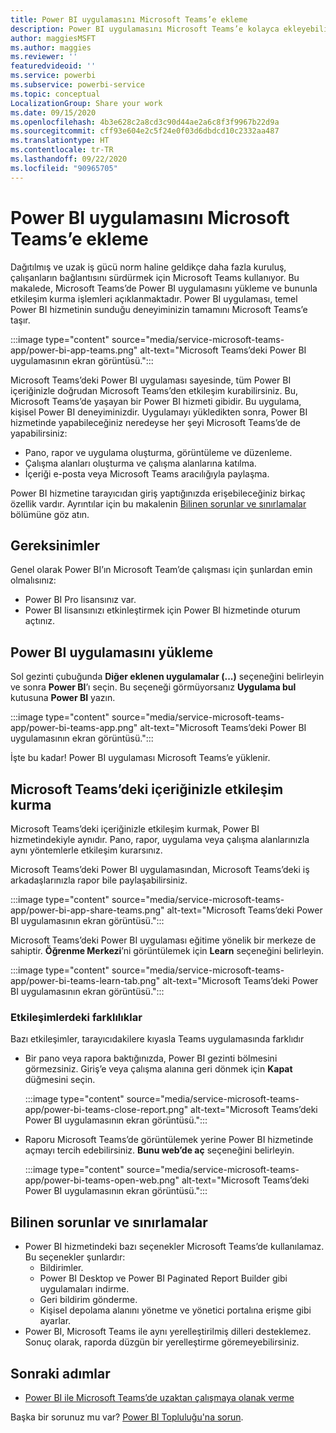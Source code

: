 ```yaml
---
title: Power BI uygulamasını Microsoft Teams’e ekleme
description: Power BI uygulamasını Microsoft Teams’e kolayca ekleyebilirsiniz. Power BI uygulaması, temel Power BI hizmetinin sunduğu deneyimin tamamını Microsoft Teams’e taşır.
author: maggiesMSFT
ms.author: maggies
ms.reviewer: ''
featuredvideoid: ''
ms.service: powerbi
ms.subservice: powerbi-service
ms.topic: conceptual
LocalizationGroup: Share your work
ms.date: 09/15/2020
ms.openlocfilehash: 4b3e628c2a8cd3c90d44ae2a6c8f3f9967b22d9a
ms.sourcegitcommit: cff93e604e2c5f24e0f03d6dbdcd10c2332aa487
ms.translationtype: HT
ms.contentlocale: tr-TR
ms.lasthandoff: 09/22/2020
ms.locfileid: "90965705"
---
```

# <a name="add-the-power-bi-app-to-microsoft-teams"></a>Power BI uygulamasını Microsoft Teams’e ekleme

Dağıtılmış ve uzak iş gücü norm haline geldikçe daha fazla kuruluş, çalışanların bağlantısını sürdürmek için Microsoft Teams kullanıyor. Bu makalede, Microsoft Teams’de Power BI uygulamasını yükleme ve bununla etkileşim kurma işlemleri açıklanmaktadır. Power BI uygulaması, temel Power BI hizmetinin sunduğu deneyiminizin tamamını Microsoft Teams’e taşır.

:::image type="content" source="media/service-microsoft-teams-app/power-bi-app-teams.png" alt-text="Microsoft Teams’deki Power BI uygulamasının ekran görüntüsü.":::

Microsoft Teams’deki Power BI uygulaması sayesinde, tüm Power BI içeriğinizle doğrudan Microsoft Teams’den etkileşim kurabilirsiniz. Bu, Microsoft Teams’de yaşayan bir Power BI hizmeti gibidir. Bu uygulama, kişisel Power BI deneyiminizdir. Uygulamayı yükledikten sonra, Power BI hizmetinde yapabileceğiniz neredeyse her şeyi Microsoft Teams’de de yapabilirsiniz:

- Pano, rapor ve uygulama oluşturma, görüntüleme ve düzenleme.
- Çalışma alanları oluşturma ve çalışma alanlarına katılma.
- İçeriği e-posta veya Microsoft Teams aracılığıyla paylaşma.

Power BI hizmetine tarayıcıdan giriş yaptığınızda erişebileceğiniz birkaç özellik vardır. Ayrıntılar için bu makalenin [Bilinen sorunlar ve sınırlamalar](#known-issues-and-limitations) bölümüne göz atın.

## <a name="requirements"></a>Gereksinimler

Genel olarak Power BI’ın Microsoft Team’de çalışması için şunlardan emin olmalısınız:

- Power BI Pro lisansınız var.
- Power BI lisansınızı etkinleştirmek için Power BI hizmetinde oturum açtınız.

## <a name="install-the-power-bi-app"></a>Power BI uygulamasını yükleme

Sol gezinti çubuğunda **Diğer eklenen uygulamalar (...)** seçeneğini belirleyin ve sonra **Power BI**’ı seçin. Bu seçeneği görmüyorsanız **Uygulama bul** kutusuna **Power BI** yazın.

:::image type="content" source="media/service-microsoft-teams-app/power-bi-teams-app.png" alt-text="Microsoft Teams’deki Power BI uygulamasının ekran görüntüsü.":::

İşte bu kadar! Power BI uygulaması Microsoft Teams’e yüklenir.

## <a name="interact-with-your-content-in-microsoft-teams"></a>Microsoft Teams’deki içeriğinizle etkileşim kurma

Microsoft Teams’deki içeriğinizle etkileşim kurmak, Power BI hizmetindekiyle aynıdır. Pano, rapor, uygulama veya çalışma alanlarınızla aynı yöntemlerle etkileşim kurarsınız. 

Microsoft Teams’deki Power BI uygulamasından, Microsoft Teams’deki iş arkadaşlarınızla rapor bile paylaşabilirsiniz.

:::image type="content" source="media/service-microsoft-teams-app/power-bi-app-share-teams.png" alt-text="Microsoft Teams’deki Power BI uygulamasının ekran görüntüsü.":::

Microsoft Teams’deki Power BI uygulaması eğitime yönelik bir merkeze de sahiptir. **Öğrenme Merkezi**’ni görüntülemek için **Learn** seçeneğini belirleyin.

:::image type="content" source="media/service-microsoft-teams-app/power-bi-teams-learn-tab.png" alt-text="Microsoft Teams’deki Power BI uygulamasının ekran görüntüsü.":::

### <a name="differences-in-interactions"></a>Etkileşimlerdeki farklılıklar

Bazı etkileşimler, tarayıcıdakilere kıyasla Teams uygulamasında farklıdır

- Bir pano veya rapora baktığınızda, Power BI gezinti bölmesini görmezsiniz. Giriş’e veya çalışma alanına geri dönmek için **Kapat** düğmesini seçin.

    :::image type="content" source="media/service-microsoft-teams-app/power-bi-teams-close-report.png" alt-text="Microsoft Teams’deki Power BI uygulamasının ekran görüntüsü.":::

- Raporu Microsoft Teams’de görüntülemek yerine Power BI hizmetinde açmayı tercih edebilirsiniz. **Bunu web’de aç** seçeneğini belirleyin.

    :::image type="content" source="media/service-microsoft-teams-app/power-bi-teams-open-web.png" alt-text="Microsoft Teams’deki Power BI uygulamasının ekran görüntüsü.":::

## <a name="known-issues-and-limitations"></a>Bilinen sorunlar ve sınırlamalar

- Power BI hizmetindeki bazı seçenekler Microsoft Teams’de kullanılamaz. Bu seçenekler şunlardır:
    - Bildirimler.
    - Power BI Desktop ve Power BI Paginated Report Builder gibi uygulamaları indirme.
    - Geri bildirim gönderme.
    - Kişisel depolama alanını yönetme ve yönetici portalına erişme gibi ayarlar.
- Power BI, Microsoft Teams ile aynı yerelleştirilmiş dilleri desteklemez. Sonuç olarak, raporda düzgün bir yerelleştirme göremeyebilirsiniz.

## <a name="next-steps"></a>Sonraki adımlar

- [Power BI ile Microsoft Teams’de uzaktan çalışmaya olanak verme](service-collaborate-microsoft-teams.md)

Başka bir sorunuz mu var? [Power BI Topluluğu'na sorun](https://community.powerbi.com/).

